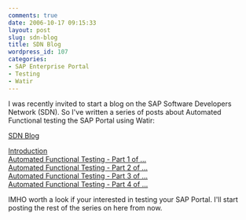```yaml
---
comments: true
date: 2006-10-17 09:15:33
layout: post
slug: sdn-blog
title: SDN Blog
wordpress_id: 107
categories:
- SAP Enterprise Portal
- Testing
- Watir
---
```


I was recently invited to start a blog on the SAP Software Developers Network (SDN). So I've written a series of posts about Automated Functional testing the SAP Portal using Watir:  
  
[SDN Blog](https://www.sdn.sap.com/irj/sdn/weblogs?blog=/pub/u/251690007)  
  
[Introduction](https://www.sdn.sap.com/irj/sdn/weblogs?blog=/pub/wlg/4050)  
[Automated Functional Testing - Part 1 of ...](https://www.sdn.sap.com/irj/sdn/weblogs?blog=/pub/wlg/4103)  
[Automated Functional Testing - Part 2 of ...](https://www.sdn.sap.com/irj/sdn/weblogs?blog=/pub/wlg/4138)  
[Automated Functional Testing - Part 3 of ...](https://www.sdn.sap.com/irj/sdn/weblogs?blog=/pub/wlg/4236)  
[Automated Functional Testing - Part 4 of ...](https://www.sdn.sap.com/irj/sdn/weblogs?blog=/pub/wlg/4426)  
  
IMHO worth a look if your interested in testing your SAP Portal. I'll start posting the rest of the series on here from now.  

